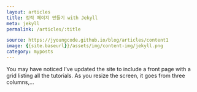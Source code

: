 ```yaml
---
layout: articles
title: 정적 페이지 만들기 with Jekyll
meta: jekyll
permalink: /articles/:title

source: https://jyoungcode.github.io/blog/articles/content1
image: {{site.baseurl}}/assets/img/content-img/jekyll.png
category: myposts
---
```


You may have noticed I’ve updated the site to include a front page with a grid listing all the tutorials. As you resize the screen, it goes from three columns,…